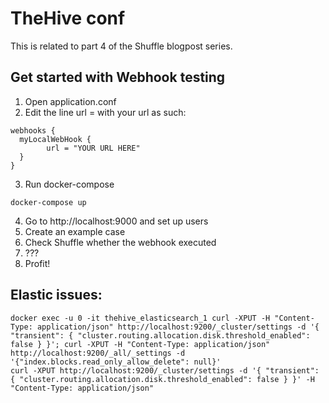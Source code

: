 # TheHive conf
This is related to part 4 of the Shuffle blogpost series.

## Get started with Webhook testing
1. Open application.conf
2. Edit the line url = with your url as such:
```
webhooks {
  myLocalWebHook {
		url = "YOUR URL HERE"
  }
}
```
3. Run docker-compose
```
docker-compose up
```
4. Go to http://localhost:9000 and set up users
5. Create an example case
6. Check Shuffle whether the webhook executed
7. ???
8. Profit!

## Elastic issues:
```
docker exec -u 0 -it thehive_elasticsearch_1 curl -XPUT -H "Content-Type: application/json" http://localhost:9200/_cluster/settings -d '{ "transient": { "cluster.routing.allocation.disk.threshold_enabled": false } }'; curl -XPUT -H "Content-Type: application/json" http://localhost:9200/_all/_settings -d '{"index.blocks.read_only_allow_delete": null}'
curl -XPUT http://localhost:9200/_cluster/settings -d '{ "transient": { "cluster.routing.allocation.disk.threshold_enabled": false } }' -H "Content-Type: application/json"
```
